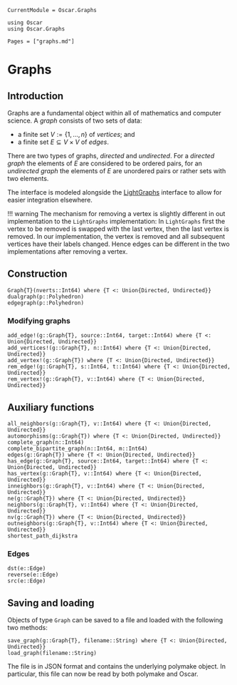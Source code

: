 ```@meta
CurrentModule = Oscar.Graphs
```

```@setup oscar
using Oscar
using Oscar.Graphs
```

```@contents
Pages = ["graphs.md"]
```

# Graphs

## Introduction

Graphs are a fundamental object within all of mathematics and computer science.
A *graph* consists of two sets of data:

- a finite set $V := \{1,\ldots,n\}$ of *vertices*; and
- a finite set $E \subseteq V\times V$ of *edges*.

There are two types of graphs, *directed* and *undirected*. For a *directed
graph* the elements of $E$ are considered to be ordered pairs, for an
*undirected graph* the elements of $E$ are unordered pairs or rather sets with
two elements.

The interface is modeled alongside the
[LightGraphs](https://juliagraphs.org/LightGraphs.jl/stable/) interface to
allow for easier integration elsewhere.

!!! warning
    The mechanism for removing a vertex is slightly different in out
    implementation to the `LightGraphs` implementation: In `LightGraphs` first
    the vertex to be removed is swapped with the last vertex, then the last
    vertex is removed. In our implementation, the vertex is removed and all
    subsequent vertices have their labels changed. Hence edges can be different
    in the two implementations after removing a vertex.

## Construction

```@docs
Graph{T}(nverts::Int64) where {T <: Union{Directed, Undirected}}
dualgraph(p::Polyhedron)
edgegraph(p::Polyhedron)
```

### Modifying graphs
```@docs
add_edge!(g::Graph{T}, source::Int64, target::Int64) where {T <: Union{Directed, Undirected}}
add_vertices!(g::Graph{T}, n::Int64) where {T <: Union{Directed, Undirected}}
add_vertex!(g::Graph{T}) where {T <: Union{Directed, Undirected}}
rem_edge!(g::Graph{T}, s::Int64, t::Int64) where {T <: Union{Directed, Undirected}}
rem_vertex!(g::Graph{T}, v::Int64) where {T <: Union{Directed, Undirected}}
```

## Auxiliary functions
```@docs
all_neighbors(g::Graph{T}, v::Int64) where {T <: Union{Directed, Undirected}}
automorphisms(g::Graph{T}) where {T <: Union{Directed, Undirected}}
complete_graph(n::Int64)
complete_bipartite_graph(n::Int64, m::Int64)
edges(g::Graph{T}) where {T <: Union{Directed, Undirected}}
has_edge(g::Graph{T}, source::Int64, target::Int64) where {T <: Union{Directed, Undirected}}
has_vertex(g::Graph{T}, v::Int64) where {T <: Union{Directed, Undirected}}
inneighbors(g::Graph{T}, v::Int64) where {T <: Union{Directed, Undirected}}
ne(g::Graph{T}) where {T <: Union{Directed, Undirected}}
neighbors(g::Graph{T}, v::Int64) where {T <: Union{Directed, Undirected}}
nv(g::Graph{T}) where {T <: Union{Directed, Undirected}}
outneighbors(g::Graph{T}, v::Int64) where {T <: Union{Directed, Undirected}}
shortest_path_dijkstra
```

### Edges
```@docs
dst(e::Edge)
reverse(e::Edge)
src(e::Edge)
```

## Saving and loading

Objects of type `Graph` can be saved to a file and loaded with the following
two methods:
```@docs
save_graph(g::Graph{T}, filename::String) where {T <: Union{Directed, Undirected}}
load_graph(filename::String)
```
The file is in JSON format and contains the underlying polymake object. In
particular, this file can now be read by both polymake and Oscar.

